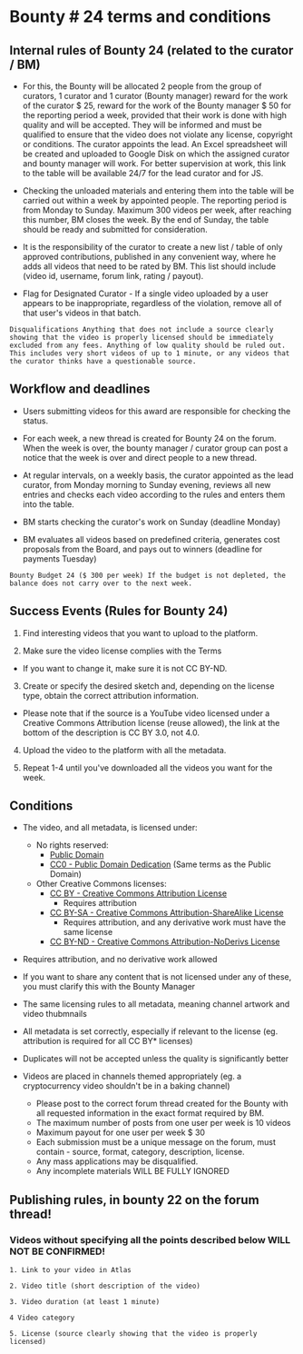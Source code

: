# Bounty # 24 terms and conditions

## Internal rules of Bounty 24 (related to the curator / BM)

* For this, the Bounty will be allocated 2 people from the group of curators, 1 curator and 1 curator (Bounty manager) reward for the work of the curator $ 25, reward for the work of the Bounty manager $ 50 for the reporting period a week, provided that their work is done with high quality and will be accepted. They will be informed and must be qualified to ensure that the video does not violate any license, copyright or conditions. The curator appoints the lead. 
An Excel spreadsheet will be created and uploaded to Google Disk on which the assigned curator and bounty manager will work.
For better supervision at work, this link to the table will be available 24/7 for the lead curator and for JS.

* Checking the unloaded materials and entering them into the table will be carried out within a week by appointed people. 
The reporting period is from Monday to Sunday. Maximum 300 videos per week, after reaching this number, BM closes the week.
By the end of Sunday, the table should be ready and submitted for consideration.

* It is the responsibility of the curator to create a new list / table of only approved contributions, published in any convenient way, where he adds all videos that need to be rated by BM.
This list should include (video id, username, forum link, rating / payout).

* Flag for Designated Curator - If a single video uploaded by a user appears to be inappropriate, regardless of the violation, remove all of that user's videos in that batch.

`Disqualifications
Anything that does not include a source clearly showing that the video is properly licensed should be immediately excluded from any fees.
Anything of low quality should be ruled out. This includes very short videos of up to 1 minute, or any videos that the curator thinks have a questionable source.`

## Workflow and deadlines

* Users submitting videos for this award are responsible for checking the status.

* For each week, a new thread is created for Bounty 24 on the forum.
When the week is over, the bounty manager / curator group can post a notice that the week is over and direct people to a new thread.

* At regular intervals, on a weekly basis, the curator appointed as the lead curator, from Monday morning to Sunday evening, reviews all new entries and checks each video according to the rules and enters them into the table.

* BM starts checking the curator's work on Sunday (deadline Monday)
* BM evaluates all videos based on predefined criteria, generates cost proposals from the Board, and pays out to winners (deadline for payments Tuesday)



`Bounty Budget 24 ($ 300 per week) If the budget is not depleted, the balance does not carry over to the next week.`


## Success Events (Rules for Bounty 24)


1. Find interesting videos that you want to upload to the platform.

2. Make sure the video license complies with the Terms

- If you want to change it, make sure it is not CC BY-ND.

3. Create or specify the desired sketch and, depending on the license type, obtain the correct attribution information.

- Please note that if the source is a YouTube video licensed under a Creative Commons Attribution license (reuse allowed), the link at the bottom of the description is CC BY 3.0, not 4.0.

4. Upload the video to the platform with all the metadata.

5. Repeat 1-4 until you've downloaded all the videos you want for the week.

## Conditions
- The video, and all metadata, is licensed under:
  - No rights reserved:
    - [Public Domain](https://creativecommons.org/share-your-work/public-domain/pdm)
    - [CC0 - Public Domain Dedication](https://creativecommons.org/share-your-work/public-domain/cc0) (Same terms as the Public Domain)
  - Other Creative Commons licenses:
    - [CC BY - Creative Commons Attribution License](https://creativecommons.org/licenses/by/4.0/)
      - Requires attribution
    - [CC BY-SA - Creative Commons Attribution-ShareAlike License](https://creativecommons.org/licenses/by-sa/4.0/)
      -  Requires attribution, and any derivative work must have the same license
    - [CC BY-ND - Creative Commons Attribution-NoDerivs License](https://creativecommons.org/licenses/by-bd/4.0/)

- Requires attribution, and no derivative work allowed
- If you want to share any content that is not licensed under any of these, you must clarify this with the Bounty Manager
- The same licensing rules to all metadata, meaning channel artwork and video thubmnails
- All metadata is set correctly, especially if relevant to the license (eg. attribution is required for all CC BY* licenses)
- Duplicates will not be accepted unless the quality is significantly better
- Videos are placed in channels themed appropriately (eg. a cryptocurrency video shouldn't be in a baking channel)


    - Please post to the correct forum thread created for the Bounty with all requested information in the exact format required by BM.
    - The maximum number of posts from one user per week is 10 videos
    - Maximum payout for one user per week $ 30
    - Each submission must be a unique message on the forum, must contain - source, format, category, description, license.
    - Any mass applications may be disqualified.
    - Any incomplete materials WILL BE FULLY IGNORED 

## Publishing rules, in bounty 22 on the forum thread!

### Videos without specifying all the points described below WILL NOT BE CONFIRMED!

`1. Link to your video in Atlas`

`2. Video title (short description of the video)`

`3. Video duration (at least 1 minute)`

`4 Video category`

`5. License (source clearly showing that the video is properly licensed)`
